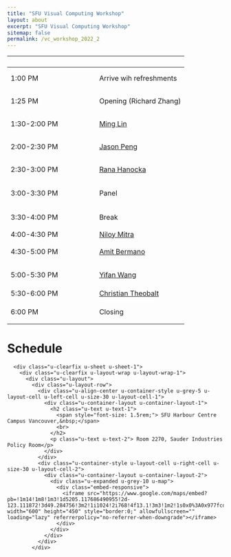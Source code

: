 ```yaml
---
title: "SFU Visual Computing Workshop"
layout: about
excerpt: "SFU Visual Computing Workshop"
sitemap: false
permalink: /vc_workshop_2022_2
---
```




<div class="u-clearfix u-sheet u-sheet-1">
        <div class="u-table u-table-responsive u-table-1">
          <table class="u-table-entity u-table-entity-1">
            <colgroup>
              <col width="50%">
              <col width="50%">
            </colgroup>
            <thead class="u-align-center u-grey-10 u-table-header u-table-header-1">
              <tr style="height: 26px;">
                <th class="u-grey-5 u-table-cell u-table-cell-1"></th>
                <th class="u-grey-5 u-table-cell u-table-cell-2"></th>
              </tr>
            </thead>
            <tbody class="u-align-center u-table-alt-grey-10 u-table-body u-table-body-1">
              <tr style="height: 53px;">
                <td class="u-border-4 u-border-white u-palette-3-light-3 u-table-cell u-table-cell-3">1:00 PM</td>
                <td class="u-border-4 u-border-white u-palette-3-light-3 u-table-cell u-table-cell-4">Arrive wih refreshments</td>
              </tr>
              <tr style="height: 53px;">
                <td class="u-border-4 u-border-white u-table-cell">1:25 PM</td>
                <td class="u-border-4 u-border-white u-table-cell">Opening (Richard Zhang)</td>
              </tr>
              <tr style="height: 53px;">
                <td class="u-border-4 u-border-white u-table-cell">1:30-2:00 PM</td>
                <td class="u-border-4 u-border-white u-table-cell">
                  <a href="https://www.linkedin.com/in/mlin2/" class="u-active-none u-border-none u-btn u-button-link u-button-style u-hover-none u-none u-text-palette-1-base u-btn-1">Ming Lin</a>
                </td>
              </tr>
              <tr style="height: 53px;">
                <td class="u-border-4 u-border-white u-table-cell">2:00-2:30 PM</td>
                <td class="u-border-4 u-border-white u-table-cell">
                  <a href="https://xbpeng.github.io/" class="u-active-none u-border-none u-btn u-button-style u-hover-none u-none u-text-palette-1-base u-btn-2">Jason Peng</a>
                </td>
              </tr>
              <tr style="height: 53px;">
                <td class="u-border-4 u-border-white u-table-cell">2:30-3:00 PM</td>
                <td class="u-border-4 u-border-white u-table-cell">
                  <a class="u-active-none u-border-none u-btn u-button-link u-button-style u-hover-none u-none u-text-palette-1-base u-btn-3" href="https://people.cs.uchicago.edu/~ranahanocka/">Rana Hanocka</a>
                </td>
              </tr>
              <tr style="height: 57px;">
                <td class="u-border-4 u-border-white u-grey-10 u-table-cell u-table-cell-13">3:00-3:30 PM</td>
                <td class="u-border-4 u-border-white u-grey-10 u-table-cell u-table-cell-14">Panel</td>
              </tr>
              <tr style="height: 54px;">
                <td class="u-border-4 u-border-white u-palette-3-light-3 u-table-cell u-table-cell-15">3:30-4:00 PM</td>
                <td class="u-border-4 u-border-white u-palette-3-light-3 u-table-cell u-table-cell-16">Break&nbsp;</td>
              </tr>
              <tr style="height: 25px;">
                <td class="u-border-4 u-border-white u-table-cell">4:00-4:30 PM</td>
                <td class="u-border-4 u-border-white u-table-cell">
                  <a href="http://www0.cs.ucl.ac.uk/staff/n.mitra/" class="u-active-none u-border-none u-btn u-button-link u-button-style u-hover-none u-none u-text-palette-1-base u-btn-4">Niloy Mitra</a>
                </td>
              </tr>
              <tr style="height: 54px;">
                <td class="u-border-4 u-border-white u-table-cell">4:30-5:00 PM</td>
                <td class="u-border-4 u-border-white u-table-cell">
                  <a href="https://www.cs.tau.ac.il/~amberman/" class="u-active-none u-border-none u-btn u-button-link u-button-style u-hover-none u-none u-text-palette-1-base u-btn-5">Amit Bermano</a>
                </td>
              </tr>
              <tr style="height: 54px;">
                <td class="u-border-4 u-border-white u-table-cell">5:00-5:30 PM</td>
                <td class="u-border-4 u-border-white u-table-cell">
                  <a class="u-active-none u-border-none u-btn u-button-link u-button-style u-hover-none u-none u-text-palette-1-base u-btn-6" href="https://yifita.netlify.app/"> Yifan Wang</a>
                </td>
              </tr>
              <tr style="height: 33px;">
                <td class="u-border-4 u-border-white u-grey-5 u-table-cell u-table-cell-23">5:30-6:00 PM</td>
                <td class="u-border-4 u-border-white u-grey-5 u-table-cell u-table-cell-24">
                  <a href="https://people.mpi-inf.mpg.de/~theobalt/" class="u-active-none u-border-none u-btn u-button-link u-button-style u-hover-none u-none u-text-palette-1-base u-btn-7">Christian Theobalt</a>
                </td>
              </tr>
              <tr style="height: 54px;">
                <td class="u-border-4 u-border-white u-table-cell">6:00 PM</td>
                <td class="u-border-4 u-border-white u-table-cell">Closing</td>
              </tr>
            </tbody>
          </table>
        </div>
        <h1 class="u-text u-text-1">Schedule</h1>
      </div>
      
      
      <div class="u-clearfix u-sheet u-sheet-1">
        <div class="u-clearfix u-layout-wrap u-layout-wrap-1">
          <div class="u-layout">
            <div class="u-layout-row">
              <div class="u-align-center u-container-style u-grey-5 u-layout-cell u-left-cell u-size-30 u-layout-cell-1">
                <div class="u-container-layout u-container-layout-1">
                  <h2 class="u-text u-text-1">
                    <span style="font-size: 1.5rem;"> SFU Harbour Centre Campus Vancouver,&nbsp;</span>
                    <br>
                  </h2>
                  <p class="u-text u-text-2"> Room 2270, Sauder Industries Policy Room</p>
                </div>
              </div>
              <div class="u-container-style u-layout-cell u-right-cell u-size-30 u-layout-cell-2">
                <div class="u-container-layout u-container-layout-2">
                  <div class="u-expanded u-grey-10 u-map">
                    <div class="embed-responsive">
                      <iframe src="https://www.google.com/maps/embed?pb=!1m14!1m8!1m3!1d5205.117686490955!2d-123.111872!3d49.284756!3m2!1i1024!2i768!4f13.1!3m3!1m2!1s0x0%3A0x977fcd5c0dc6bd3b!2sHarbour%20Centre!5e0!3m2!1sen!2sus!4v1657150050882!5m2!1sen!2sus" width="600" height="450" style="border:0;" allowfullscreen="" loading="lazy" referrerpolicy="no-referrer-when-downgrade"></iframe>
                    </div>
                  </div>
                </div>
              </div>
            </div>
</div>
        </div>
      </div>

